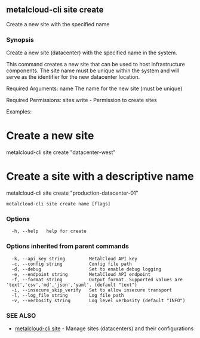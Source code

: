 ## metalcloud-cli site create

Create a new site with the specified name

### Synopsis

Create a new site (datacenter) with the specified name in the system.

This command creates a new site that can be used to host infrastructure components.
The site name must be unique within the system and will serve as the identifier
for the new datacenter location.

Required Arguments:
  name    The name for the new site (must be unique)

Required Permissions:
  sites:write - Permission to create sites

Examples:
  # Create a new site
  metalcloud-cli site create "datacenter-west"

  # Create a site with a descriptive name
  metalcloud-cli site create "production-datacenter-01"

```
metalcloud-cli site create name [flags]
```

### Options

```
  -h, --help   help for create
```

### Options inherited from parent commands

```
  -k, --api_key string         MetalCloud API key
  -c, --config string          Config file path
  -d, --debug                  Set to enable debug logging
  -e, --endpoint string        MetalCloud API endpoint
  -f, --format string          Output format. Supported values are 'text','csv','md','json','yaml'. (default "text")
  -i, --insecure_skip_verify   Set to allow insecure transport
  -l, --log_file string        Log file path
  -v, --verbosity string       Log level verbosity (default "INFO")
```

### SEE ALSO

* [metalcloud-cli site](metalcloud-cli_site.md)	 - Manage sites (datacenters) and their configurations

